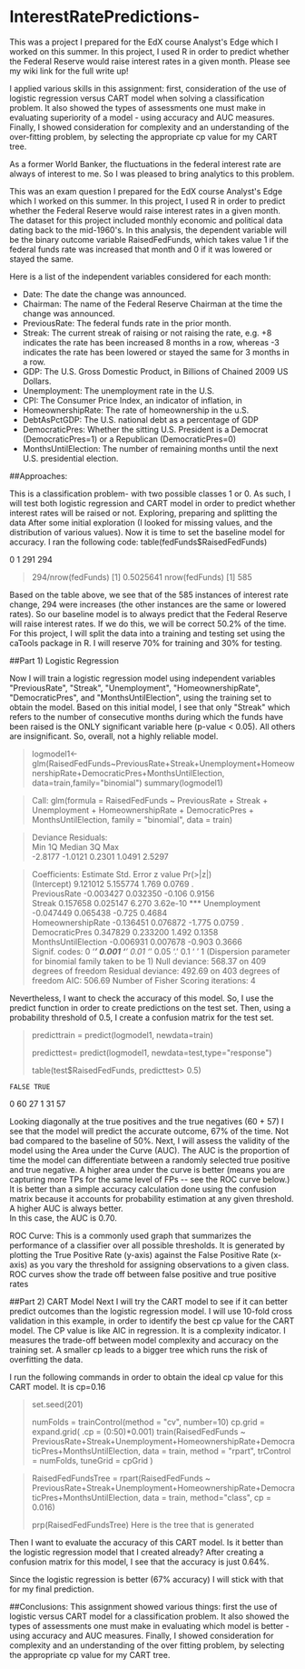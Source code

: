 # InterestRatePredictions-
This was a project  I prepared for the EdX course Analyst's Edge which I worked on this summer.  In this project, I used R in order to predict whether the Federal Reserve would raise interest rates in a given month.  Please see my wiki link for the full write up!

I applied various skills in this assignment: first, consideration of the use of logistic regression versus CART model when solving a classification problem.  It also showed the types of assessments one must make in evaluating superiority of a model - using accuracy and AUC measures.  Finally, I showed consideration for complexity and an understanding of the over-fitting problem, by selecting the appropriate cp value for my CART tree.  


As a former World Banker, the fluctuations in the federal interest rate are always of interest to me.  So I was pleased to bring analytics to this problem.

This was an exam question  I prepared for the EdX course Analyst's Edge which I worked on this summer.  In this project, I used R in order to predict whether the Federal Reserve would raise interest rates in a given month.  
The dataset for this project included monthly economic and political data dating back to the mid-1960's. In this analysis, the dependent variable will be the binary outcome variable RaisedFedFunds, which takes value 1 if the federal funds rate was increased that month and 0 if it was lowered or stayed the same.

Here is a list of the independent variables considered for each month: 
* Date: The date the change was announced.
* Chairman: The name of the Federal Reserve Chairman at the time the change was announced.
* PreviousRate: The federal funds rate in the prior month.
* Streak: The current streak of raising or not raising the rate, e.g. +8 indicates the rate has been increased 8 months in a row, whereas -3 indicates the rate has been lowered or stayed the same for 3 months in a row.
* GDP: The U.S. Gross Domestic Product, in Billions of Chained 2009 US Dollars.
* Unemployment: The unemployment rate in the U.S.
* CPI: The Consumer Price Index, an indicator of inflation, in 
* HomeownershipRate: The rate of homeownership in the u.S.
* DebtAsPctGDP: The U.S. national debt as a percentage of GDP
* DemocraticPres: Whether the sitting U.S. President is a Democrat (DemocraticPres=1) or a Republican (DemocraticPres=0)
* MonthsUntilElection: The number of remaining months until the next U.S. presidential election.

##Approaches: 

This is a classification problem- with two possible classes 1 or 0.  As such, I will test both logistic regression and CART model in order to predict whether interest rates will be raised or not.
Exploring, preparing and splitting the data
After some initial exploration (I looked for missing values, and the distribution of various values).  Now it is time to set the baseline model for accuracy.  I ran the following code: 
table(fedFunds$RaisedFedFunds)

  0   1 
291 294 
> 294/nrow(fedFunds)
[1] 0.5025641
> nrow(fedFunds)
[1] 585

Based on the table above, we see that of the 585 instances of interest rate change, 294 were increases (the other instances are the same or lowered rates).  So our baseline model is to always predict that the Federal Reserve will raise interest rates.  If we do this, we will be correct 50.2% of the time.
For this project, I will split the data into a training and testing set using the caTools package in R.  I will reserve 70% for training and 30% for testing.

##Part 1)  Logistic Regression

Now I will train a logistic regression model using independent variables "PreviousRate", "Streak", "Unemployment", "HomeownershipRate", "DemocraticPres", and "MonthsUntilElection", using the training set to obtain the model.
Based on this initial model, I see that only "Streak" which refers to the number of consecutive months during which the funds have been raised is the ONLY significant variable here (p-value < 0.05).  All others are insignificant.  So, overall, not a highly reliable model.

> logmodel1<-glm(RaisedFedFunds~PreviousRate+Streak+Unemployment+HomeownershipRate+DemocraticPres+MonthsUntilElection, data=train,family="binomial")
> summary(logmodel1)

> Call: glm(formula = RaisedFedFunds ~ PreviousRate + Streak + Unemployment + 
    HomeownershipRate + DemocraticPres + MonthsUntilElection, 
    family = "binomial", data = train)

> Deviance Residuals:     
> Min       1Q   Median       3Q      Max  
> -2.8177  -1.0121   0.2301   1.0491   2.5297  

> Coefficients:
>                      Estimate Std. Error z value Pr(>|z|)    
> (Intercept)          9.121012   5.155774   1.769   0.0769 .  
> PreviousRate        -0.003427   0.032350  -0.106   0.9156    
> Streak               0.157658   0.025147   6.270 3.62e-10 ***
> Unemployment        -0.047449   0.065438  -0.725   0.4684    
> HomeownershipRate   -0.136451   0.076872  -1.775   0.0759 .  
> DemocraticPres       0.347829   0.233200   1.492   0.1358    
> MonthsUntilElection -0.006931   0.007678  -0.903   0.3666    
> Signif. codes:  0 ‘***’ 0.001 ‘**’ 0.01 ‘*’ 0.05 ‘.’ 0.1 ‘ ’ 1
> (Dispersion parameter for binomial family taken to be 1)
> Null deviance: 568.37  on 409  degrees of freedom
> Residual deviance: 492.69  on 403  degrees of freedom
> AIC: 506.69
> Number of Fisher Scoring iterations: 4

Nevertheless, I want to check the accuracy of this model.  So, I use the predict function in order to create predictions on the test set. Then, using a probability threshold of 0.5, I create a confusion matrix for the test set. 
> predicttrain = predict(logmodel1, newdata=train)
> 
> predicttest= predict(logmodel1, newdata=test,type="response")
> 
> table(test$RaisedFedFunds, predicttest> 0.5)
   
    FALSE TRUE
  0    60   27
  1    31   57

Looking diagonally at the true positives and the true negatives (60 + 57) I see that the model will predict the accurate outcome, 67% of the time.  Not bad compared to the baseline of 50%.
Next, I will assess the validity of the model using the Area under the Curve (AUC).  The AUC is the proportion of time the model can differentiate between a randomly selected true positive and true negative. A higher area under the curve is better (means you are capturing more TPs for the same level of FPs -- see the ROC curve below.)  It is better than a simple accuracy calculation done using the confusion matrix because it accounts for probability estimation at any given threshold.  A higher AUC is always better.  
In this case, the AUC is 0.70.
 
ROC Curve: This is a commonly used graph that summarizes the performance of a classifier over all possible thresholds. It is generated by plotting the True Positive Rate (y-axis) against the False Positive Rate (x-axis) as you vary the threshold for assigning observations to a given class. ROC curves show the trade off between false positive and true positive rates

##Part 2) CART Model
Next I will try the CART model to see if it can better predict outcomes than the logistic regression model.
I will use 10-fold cross validation in this example, in order to identify the best cp value for the CART model.  The CP value is like AIC in regression.  It is a complexity indicator.  I measures the trade-off between model complexity and accuracy on the training set.  A smaller cp leads to a bigger tree which runs the risk of overfitting the data.  

I run the following commands in order to obtain the ideal cp value for this CART model.  It is cp=0.16
> set.seed(201)
> 
> numFolds = trainControl(method = "cv", number=10)
> cp.grid = expand.grid( .cp = (0:50)*0.001) 
> train(RaisedFedFunds ~ PreviousRate+Streak+Unemployment+HomeownershipRate+DemocraticPres+MonthsUntilElection, data = train, method = "rpart", trControl = numFolds, tuneGrid = cpGrid )

> RaisedFedFundsTree = rpart(RaisedFedFunds ~ PreviousRate+Streak+Unemployment+HomeownershipRate+DemocraticPres+MonthsUntilElection, data = train, method="class", cp = 0.016)
> 
> 
> 
> prp(RaisedFedFundsTree)
Here is the tree that is generated
 

Then I want to evaluate the accuracy of this CART model.  Is it better than the logistic regression model that I created already?
After creating a confusion matrix for this model, I see that the accuracy is just 0.64%.  

Since the logistic regression is better (67% accuracy) I will stick with that for my final prediction.

##Conclusions: 
This assignment showed various things: first the use of logistic versus CART model for a classification problem.  It also showed the types of assessments one must make in evaluating which model is better - using accuracy and AUC measures.  Finally, I showed consideration for complexity and an understanding of the over fitting problem, by selecting the appropriate cp value for my CART tree.  
